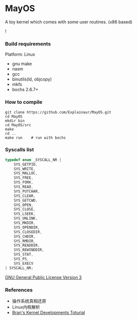 # MayOS

A toy kernel which comes with some user routines. (x86 based)

!

### Build requirements

Platform: Linux

* gnu make
* nasm
* gcc
* binutils(ld, objcopy)
* mkfs
* bochs 2.6.7+

### How to compile

```shell
git clone https://github.com/Explainaur/MayOS.git
cd MayOS
mkdir bin
cd MayOS/src
make
cd ..
make run    # run with bochs
```

### Syscalls list

```c
typedef enum _SYSCALL_NR {
    SYS_GETPID,
    SYS_WRITE,
    SYS_MALLOC,
    SYS_FREE,
    SYS_FORK,
    SYS_READ,
    SYS_PUTCHAR,
    SYS_CLEAR,
    SYS_GETCWD,
    SYS_OPEN,
    SYS_CLOSE,
    SYS_LSEEK,
    SYS_UNLINK,
    SYS_MKDIR,
    SYS_OPENDIR,
    SYS_CLOSEDIR,
    SYS_CHDIR,
    SYS_RMDIR,
    SYS_READDIR,
    SYS_REWINDDIR,
    SYS_STAT,
    SYS_PS,
    SYS_EXECV
} SYSCALL_NR;
```

[GNU General Public License Version 3](https://github.com/Explainaur/MayOS/blob/master/LICENSE)

### References

- 操作系统真相还原
- Linux内核解析
- [Bran's Kernel Developments Toturial](http://www.osdever.net/bkerndev/Docs/gettingstarted.htm)
